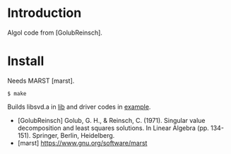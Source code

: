 # Introduction

Algol code from [GolubReinsch].

# Install

Needs MARST [marst].

    $ make

Builds libsvd.a in [lib](lib/) and driver codes in
[example](example/).

- [GolubReinsch] Golub, G. H., & Reinsch, C. (1971). Singular value
  decomposition and least squares solutions. In Linear Algebra
  (pp. 134-151). Springer, Berlin, Heidelberg.
- [marst] https://www.gnu.org/software/marst
